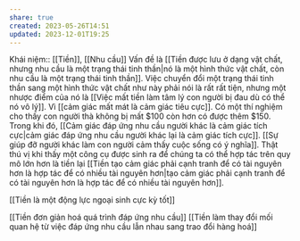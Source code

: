 ```yaml
---
share: true
created: 2023-05-26T14:51
updated: 2023-12-01T19:25
---
```

Khái niệm:: [[Tiền]], [[Nhu cầu]]
Vấn đề là [[Tiền được lưu ở dạng vật chất, nhưng nhu cầu là một trạng thái tinh thần|nó là một hình thức vật chất, còn nhu cầu là một trạng thái tinh thần]]. Việc chuyển đổi một trạng thái tinh thần sang một hình thức vật chất như này phải nói là rất rất tiện, nhưng một nhược điểm của nó là [[Việc mất tiền làm tâm lý con người bị đau dù có thể nó vô lý]]. Vì [[cảm giác mất mát là cảm giác tiêu cực]]. Có một thí nghiệm cho thấy con người thà không bị mất $100 còn hơn có được thêm $150. Trong khi đó, [[Cảm giác đáp ứng nhu cầu người khác là cảm giác tích cực|cảm giác đáp ứng nhu cầu người khác lại là cảm giác tích cực]]. [[Sự giúp đỡ người khác làm con người cảm thấy cuộc sống có ý nghĩa]]. Thật thú vị khi thấy một công cụ được sinh ra để chúng ta có thể hợp tác trên quy mô lớn hơn là tiền lại [[Tiền tạo cảm giác phải cạnh tranh để có tài nguyên hơn là hợp tác để có nhiều tài nguyên hơn|tạo cảm giác phải cạnh tranh để có tài nguyên hơn là hợp tác để có nhiều tài nguyên hơn]].

[[Tiền là một động lực ngoại sinh cực kỳ tốt]] 

[[Tiền đơn giản hoá quá trình đáp ứng nhu cầu]] 
[[Tiền làm thay đổi mối quan hệ từ việc đáp ứng nhu cầu lẫn nhau sang trao đổi hàng hoá]]